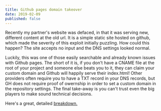 ```yaml
---
title: Github pages domain takeover
date: 2019-02-09
published: false
---
```


Recently my partner's website was defaced, in that it was serving new, different content at the old url. It is a simple static site hosted
on github, which made the severity of this exploit initially puzzling. How could this happen? The site accepts no input and the DNS settings looked normal.

Luckily, this was one of those easily searchable and already known issues with Github pages. The short of it is, if you don't have a CNAME file at the root of your project and someone else beats you to it, they can claim your custom domain and Github will happily serve their index.html! Other providers often require you to have a TXT record in your DNS records, but GH does not require proof of owernship in order to set a custom domain in the repository settings. The final take-away is you can't trust even the big players to make sound technical decisions.

Here's a great, detailed [breakdown.](https://medium.com/@jehy/hijacking-domain-using-github-pages-41c80ac57523)